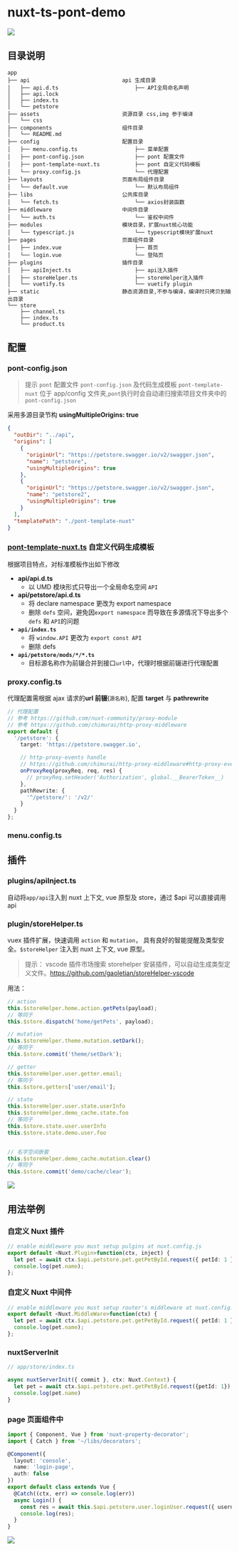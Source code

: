 # nuxt-ts-pont-demo

![](docs/imgs/demo.gif)

## 目录说明

```
app
├── api                             api 生成目录
│   ├── api.d.ts                        ├── API全局命名声明
│   ├── api.lock
│   ├── index.ts
│   └── petstore
├── assets                          资源目录 css,img 参于编译
│   └── css
├── components                      组件目录
│   └── README.md
├── config                          配置目录
│   ├── menu.config.ts                  ├── 菜单配置
│   ├── pont-config.json                ├── pont 配置文件
│   ├── pont-template-nuxt.ts           ├── pont 自定义代码模板
│   └── proxy.config.js                 └── 代理配置
├── layouts                         页面布局组件目录
│   └── default.vue                     └── 默认布局组件
├── libs                            公共库目录
│   └── fetch.ts                        └── axios封装函数
├── middleware                      中间件目录
│   └── auth.ts                         └── 鉴权中间件
├── modules                         模块目录，扩展nuxt核心功能
│   └── typescript.js                   └── typescript模块扩展nuxt
├── pages                           页面组件目录
│   ├── index.vue                       ├── 首页
│   └── login.vue                       └── 登陆页
├── plugins                         插件目录
│   ├── apiInject.ts                    ├── api注入插件
│   ├── storeHelper.ts                  ├── storeHelper注入插件
│   └── vuetify.ts                      └── vuetify plugin
├── static                          静态资源目录,不参与编译，编译时只拷贝到输出目录
└── store
    ├── channel.ts
    ├── index.ts
    └── product.ts
```

## 配置

### pont-config.json

> 提示
> `pont` 配置文件 `pont-config.json` 及代码生成模板 `pont-template-nuxt` 位于 app/config 文件夹,`pont`执行时会自动递归搜索项目文件夹中的 `pont-config.json`

采用多源目录节构 **usingMultipleOrigins: true**

```json
{
  "outDir": "../api",
  "origins": [
    {
      "originUrl": "https://petstore.swagger.io/v2/swagger.json",
      "name": "petstore",
      "usingMultipleOrigins": true
    },
    {
      "originUrl": "https://petstore.swagger.io/v2/swagger.json",
      "name": "petstore2",
      "usingMultipleOrigins": true
    }
  ],
  "templatePath": "./pont-template-nuxt"
}
```

### [pont-template-nuxt.ts](app/config/pont-template-nuxt.ts) 自定义代码生成模板

根据项目特点，对标准模板作出如下修改

- **api/api.d.ts**
  - 以 UMD 模块形式只导出一个全局命名空间 `API`
- **api/petstore/api.d.ts**
  - 将 declare namespace 更改为 export namespace
  - 删除 `defs` 空间，避免因`export namespace` 而导致在多源情况下导出多个 `defs` 和 `API`的问题
- **`api/index.ts`**
  - 将 `window.API` 更改为 `export const API`
  - 删除 defs
- **`api/petstore/mods/*/*.ts`**
  - 目标源名称作为前辍合并到接口`url`中，代理时根据前辍进行代理配置

### proxy.config.ts

代理配置需根据 ajax 请求的**url 前辍**(`源名称`), 配置 **target** 与 **pathrewrite**

```ts
// 代理配置
// 参考 https://github.com/nuxt-community/proxy-module
// 参考 https://github.com/chimurai/http-proxy-middleware
export default {
  '/petstore': {
    target: 'https://petstore.swagger.io',

    // http-proxy-events handle
    // https://github.com/chimurai/http-proxy-middleware#http-proxy-events
    onProxyReq(proxyReq, req, res) {
      // proxyReq.setHeader('Authorization', global.__BearerToken__)
    },
    pathRewrite: {
      '^/petstore/': '/v2/'
    }
  }
};
```

### menu.config.ts

## 插件

### plugins/apiInject.ts

自动将`app/api`注入到 nuxt 上下文, vue 原型及 store，通过 \$api 可以直接调用 api

### plugin/storeHelper.ts

vuex 插件扩展，快速调用 `action` 和 `mutation`， 具有良好的智能提醒及类型安全。`$storeHelper` 注入到 nuxt 上下文, vue 原型。

> 提示： vscode 插件市场搜索 storehelper 安装插件，可以自动生成类型定义文件。https://github.com/gaoletian/storeHelper-vscode

用法：

```ts
// action
this.$storeHelper.home.action.getPets(payload);
// 等同于
this.$store.dispatch('home/getPets', payload);

// mutation
this.$storeHelper.theme.mutation.setDark();
// 等同于
this.$store.commit('theme/setDark');

// getter
this.$storeHelper.user.getter.email;
// 等同于
this.$store.getters['user/email'];

// state
this.$storeHelper.user.state.userInfo
this.$storeHelper.demo_cache.state.foo
// 等同于
this.$store.state.user.userInfo
this.$store.state.demo.user.foo


// 名字空间嵌套
this.$storeHelper.demo_cache.mutation.clear()
// 等同于
this.$store.commit('demo/cache/clear');

```

![](docs/imgs/2019-04-02-10-46-15.png)

## 用法举例

### 自定义 Nuxt 插件

```ts
// enable middleware you must setup pulgins at nuxt.config.js
export default <Nuxt.Plugin>function(ctx, inject) {
  let pet = await ctx.$api.petstore.pet.getPetById.request({ petId: 1 });
  console.log(pet.name);
};
```

### 自定义 Nuxt 中间件

```ts
// enable middleware you must setup router's middleware at nuxt.config.js or app/pages/*.vue
export default <Nuxt.MiddleWare>function(ctx) {
  let pet = await ctx.$api.petstore.pet.getPetById.request({ petId: 1 });
  console.log(pet.name);
};
```

### nuxtServerInit

```ts
// app/store/index.ts

async nuxtServerInit({ commit }, ctx: Nuxt.Context) {
  let pet = await ctx.$api.petstore.pet.getPetById.request({petId: 1});
  console.log(pet.name)
}
```

### page 页面组件中

```ts
import { Component, Vue } from 'nuxt-property-decorator';
import { Catch } from '~/libs/decorators';

@Component({
  layout: 'console',
  name: 'login-page',
  auth: false
})
export default class extends Vue {
  @Catch((ctx, err) => console.log(err))
  async Login() {
    const res = await this.$api.petstore.user.loginUser.request({ username: 'foo', password: 'bar' });
    console.log(res);
  }
}
```

![](docs/imgs/2019-03-05-23-22-35.png)
